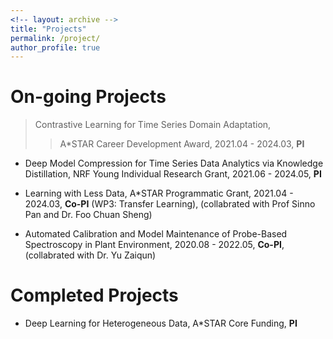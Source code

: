 ```yaml
---
<!-- layout: archive -->
title: "Projects"
permalink: /project/
author_profile: true
---
```

# On-going Projects
> Contrastive Learning for Time Series Domain Adaptation, 
>
>> A*STAR Career Development Award, 
  2021.04 - 2024.03, 
  <b>PI</b>

* Deep Model Compression for Time Series Data Analytics via Knowledge Distillation, NRF Young Individual Research Grant, 2021.06 - 2024.05, **PI**

* Learning with Less Data, A*STAR Programmatic Grant, 2021.04 - 2024.03, <b>Co-PI</b> (WP3: Transfer Learning), (collabrated with Prof Sinno Pan and Dr. Foo Chuan Sheng)

* Automated Calibration and Model Maintenance of Probe-Based Spectroscopy in Plant Environment, 2020.08 - 2022.05, <b>Co-PI</b>, (collabrated with Dr. Yu Zaiqun)

# Completed Projects
* Deep Learning for Heterogeneous Data, A*STAR Core Funding, <b>PI</b>



